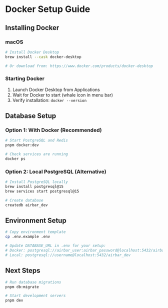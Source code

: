 # Docker Setup Guide

## Installing Docker

### macOS
```bash
# Install Docker Desktop
brew install --cask docker-desktop

# Or download from: https://www.docker.com/products/docker-desktop
```

### Starting Docker
1. Launch Docker Desktop from Applications
2. Wait for Docker to start (whale icon in menu bar)
3. Verify installation: `docker --version`

## Database Setup

### Option 1: With Docker (Recommended)
```bash
# Start PostgreSQL and Redis
pnpm docker:dev

# Check services are running  
docker ps
```

### Option 2: Local PostgreSQL (Alternative)
```bash
# Install PostgreSQL locally
brew install postgresql@15
brew services start postgresql@15

# Create database
createdb airbar_dev
```

## Environment Setup
```bash
# Copy environment template
cp .env.example .env

# Update DATABASE_URL in .env for your setup:
# Docker: postgresql://airbar_user:airbar_password@localhost:5432/airbar_dev  
# Local: postgresql://username@localhost:5432/airbar_dev
```

## Next Steps
```bash
# Run database migrations
pnpm db:migrate

# Start development servers
pnpm dev
```